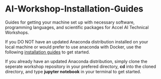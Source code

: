# AI-Workshop-Installation-Guides

Guides for getting your machine set up with necessary software, programming languages, and scientific packages for Accel AI Technical Workshops.

If you DO NOT have an updated Anaconda distribution installed on your local machine or would prefer to use anaconda with Docker, use the following [installation guides](/AI-Docker) to get started.

If you already have an updated Anaconda distribution, simply clone the seperate workshop repository in your prefered directory, **cd** into the cloned directory, and type **jupyter notebook** in your terminal to get started.


